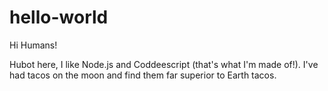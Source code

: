 # hello-world

Hi Humans!

Hubot here, I like Node.js and Coddeescript (that's what I'm made of!).
I've had tacos on the moon and find them far superior to Earth tacos.
